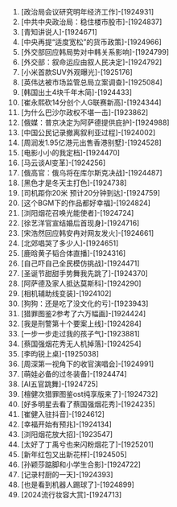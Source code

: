 
1. [政治局会议研究明年经济工作]-[1924931]
1. [中共中央政治局：稳住楼市股市]-[1924837]
1. [青知讲说人]-[1924671]
1. [中央再提“适度宽松”的货币政策]-[1924966]
1. [外交部回应韩局势对中韩关系影响]-[1924799]
1. [外交部：叙命运应由叙人民决定]-[1924792]
1. [小米首款SUV外观曝光]-[1925176]
1. [英伟达被市场监管总局立案调查]-[1925084]
1. [韩国出土4块千年木简]-[1924433]
1. [崔永熙砍14分创个人G联赛新高]-[1924344]
1. [为什么巴沙尔政权不堪一击]-[1923862]
1. [俄媒：普京决定为阿萨德提供庇护]-[1924988]
1. [中国公民记录撤离叙利亚过程]-[1924002]
1. [周润发1.95亿港元出售香港别墅]-[1924528]
1. [电影小小的我定档]-[1924470]
1. [马云谈AI变革]-[1924256]
1. [俄高官：俄乌将在库尔斯克决战]-[1924487]
1. [黑色才是冬天主打色]-[1924738]
1. [司机距你20米 预计20分钟到达]-[1924759]
1. [这个BGM下的作品都好幸福]-[1924824]
1. [浏阳烟花召唤光能使者]-[1924724]
1. [徐艺洋官宣结婚后首现身]-[1924716]
1. [宋浩然回应韩安冉对网友发火]-[1924661]
1. [北郊唱哭了多少人]-[1924651]
1. [鹿晗黄子韬合体直播]-[1924316]
1. [自己吓自己全民模仿挑战]-[1924471]
1. [圣诞节甜甜手势舞我先跳了]-[1924370]
1. [阿萨德及家人抵达莫斯科]-[1924290]
1. [相机辅助线变装]-[1924102]
1. [狗狗：还是吃了没文化的亏]-[1923943]
1. [猎罪图鉴2参考了六万幅画]-[1924424]
1. [我是刑警第十个要案上线]-[1924284]
1. [一步一步走过我的孩子气]-[1923881]
1. [蔡国强烟花秀无人机掉落]-[1924254]
1. [李昀锐上桌]-[1925038]
1. [周深第一视角下的收官演唱会]-[1924991]
1. [萌娃必备的过冬装备]-[1924474]
1. [AI五官跳舞]-[1924725]
1. [檀健次猎罪图鉴ost纯享版来了]-[1924732]
1. [好多明星去看了蔡国强烟花秀]-[1924235]
1. [崔健入驻抖音]-[1924612]
1. [幸福开始有预兆]-[1924134]
1. [浏阳烟花放大招]-[1923547]
1. [太好了丁禹兮也来闪粉烟花了]-[1925201]
1. [新年红包又出新花样]-[1924505]
1. [孙颖莎踮脚和小学生合影]-[1924722]
1. [记录村厨的一天]-[1924393]
1. [也是看到机器人踢球了]-[1924899]
1. [2024流行妆容大赏]-[1924713]